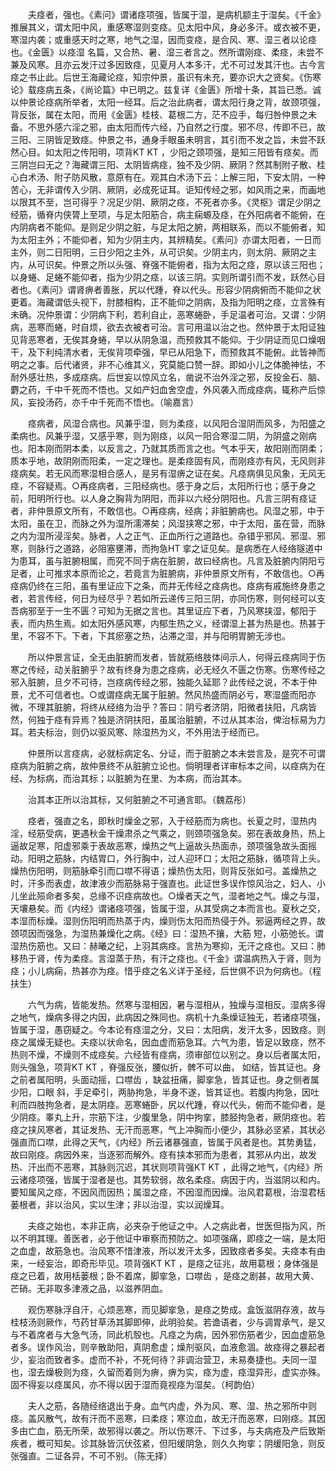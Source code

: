 <!-- { "loadSidebar": true } -->
　　夫痉者，强也。《素问》谓诸痉项强，皆属于湿，是病机颛主于湿矣。《千金》推展其义，谓太阳中风，重感寒湿则变痉。见太阳中风，身必多汗。或衣被不更，寒湿内袭；或重感天时之寒，地气之湿，因而变痉，是合风、寒、湿三者以论痉也。《金匮》以痉湿 名篇，又合热、暑、湿三者言之。然所谓刚痉、柔痉，未尝不兼及风寒。且亦云发汗过多因致痉，见夏月人本多汗，尤不可过发其汗也。古今言痉之书止此。后世王海藏论痉，知宗仲景，虽识有未充，要亦识大之贤矣。《伤寒论》载痉病五条，《尚论篇》中已明之。兹复详《金匮》所增十条，其旨已悉。诚以仲景论痉病所举者，太阳一经耳。后之治此病者，谓太阳行身之背，故颈项强，背反张，属在太阳，而用《金匮》桂枝、葛根二方，茫不应手，每归咎仲景之未备。不思外感六淫之邪，由太阳而传六经，乃自然之行度。邪不尽，传即不已，故三阳、三阴皆足致痉。仲景之书，通身手眼虽未明言，其引而不发之旨，未尝不跃然心目。如太阳之传阳明，项背KT KT ，少阳之颈项强，是知三阳皆有痉矣。而三阴岂曰无之？海藏谓三阳、太阴皆病痉，独不及少阴、厥阴？然其制附子散、桂心白术汤、附子防风散，意原有在。观其白术汤下云：上解三阳，下安太阴，一种苦心，无非谓传入少阴、厥阴，必成死证耳。讵知传经之邪，如风雨之来，而画地以限其不至，岂可得乎？况足少阴、厥阴之痉，不死者亦多。《灵枢》谓足少阴之经筋，循脊内侠膂上至项，与足太阳筋合，病主痫螈及痉，在外阳病者不能俯，在内阴病者不能仰。是则足少阴之脏，与足太阳之腑，两相联系，而以不能俯者，知为太阳主外；不能仰者，知为少阴主内，其辨精矣。《素问》亦谓太阳者，一日而主外，则二日阳明，三日少阳之主外，从可识矣。少阴主内，则太阴、厥阴之主内，从可识矣。仲景之所以头强、脊强不能俯者，指为太阳之痉，原以该三阳也；以身蜷、足蜷不能仰者，指为少阴之痉，以该三阴。实则所谓引而不发，跃然心目者也。《素问》谓肾痹者善胀，尻以代踵，脊以代头。形容少阴病俯而不能仰之状更着。海藏谓低头视下，肘膝相构，正不能仰之阴病，及指为阳明之痉，立言殊有未确。况仲景谓：少阴病下利，若利自止，恶寒蜷卧，手足温者可治。又谓：少阴病，恶寒而蜷，时自烦，欲去衣被者可治。言可用温以治之也。然仲景于太阳证独见背恶寒者，无俟其身蜷，早以从阴急温，而预救其不能仰。于少阴证而见口燥咽干，及下利纯清水者，无俟背项牵强，早已从阳急下，而预救其不能俯。此皆神而明之之事。后代诸贤，非不心维其义，究莫能口赞一辞。即如小儿之体脆神怯，不耐外感壮热，多成痉病。后世妄以惊风立名，凿说不治外淫之邪，反投金石、脑、麝之药，千中千死而不悟也。又如产妇血舍空虚，外风袭入而成痉病，辄称产后惊风，妄投汤药，亦千中千死而不悟也。（喻嘉言）

　　痉病者，风湿合病也。风兼乎湿，则为柔痉，以风阳合湿阴而风多，为阳盛之柔病也。风兼乎湿，又感乎寒，则为刚痉，以风一阳合寒湿二阴，为阴盛之刚病也。阳本刚而阴本柔，以反言之，乃就其质而言之也。气本乎天，故阳刚而阴柔；质本乎地，故阴刚而阳柔，一定之理也。是柔痉固有风，而刚痉亦有风，无风则非痉病矣。若无风而寒湿相合感人，是另有湿痹之证在矣。凡痉病俱见风象，无风无痉，不容疑焉。○再痉病者，三阳经病也。感于身之后，太阳所行也；感于身之前，阳明所行也。以人身之胸背为阴阳，而非以六经分阴阳也。凡言三阴有痉证者，非仲景原文所有，不敢信也。○再痉病，经病；非脏腑病也。风湿之邪，中于太阳，虽在卫，而脉之外为湿所濡滞矣；风湿挟寒之邪，中于太阳，虽在营，而脉之内为湿所浸淫矣。脉者，人之正气、正血所行之道路也。杂错乎邪风、邪湿、邪寒，则脉行之道路，必阻塞壅滞，而拘急HT 挛之证见矣。是病悉在人经络隧道中为患耳，虽与脏腑相属，而究不同于病在脏腑，故曰经病也。凡言及脏腑内阴阳亏足者，止可推求本原而论之，若竟言为脏腑病，非仲景原文所有，不敢信也。○再痉病仍终在三阳，虽有里证应下之条，而并无传经之痉病也。痉病有戚施终身患之者，若言传经，何日为经尽乎？若如所云递传三阳三阴，亦同伤寒，则何经可以支吾病邪至于一生不匮？可知为无据之言也。其里证应下者，乃风寒挟湿，郁阳于表，而内热生焉。如太阳外感风寒，内郁生热之义，经谓湿上甚为热是也。热甚于里，不容不下。下者，下其瘀塞之热，沾滞之湿，并与阳明胃腑无涉也。

　　所以仲景言证，全无由脏腑而发者，皆就筋络肢体间示人，何得云痉病同于伤寒之传经，动关脏腑乎？故有终身为患之痉病，必无经久不匮之伤寒。伤寒传经之邪入脏腑，旦夕不可待，岂痉病传经之邪，独能久延耶？此传经之说，不本于仲景，尤不可信者也。○或谓痉病无属于脏腑。然风热盛而阴必亏，寒湿盛而阳亦微，不理其脏腑，将终从经络为治乎？答曰：阴亏者济阴，阳微者扶阳，凡病皆然，何独于痉有异焉？独是济阴扶阳，虽属治脏腑，不过从其本治，俾治标易为力耳。若夫标治，则仍以驱风寒、除湿热为义，不外用法于经而已。

　　仲景所以言痉病，必就标病定名、分证，而于脏腑之本未尝言及，是究不可谓痉病为脏腑之病，故仲景终不从脏腑立论也。倘明理者详审标本之间，以痉病为在经、为标病，而治其标；以脏腑为在里、为本病，而治其本。

　　治其本正所以治其标，又何脏腑之不可通言耶。（魏荔彤）

　　痉者，强直之名，即秋时燥金之邪，入于经筋而为病也。长夏之时，湿热内淫，经筋受病，更遇秋金干燥肃杀之气乘之，则颈项强急矣。邪在表故身热，热上逼故足寒，阳虚邪乘于表故恶寒，燥热之气上逼故头热面赤，颈项强急故头面摇动。阳明之筋脉，内结胃口，外行胸中，过人迎环口；太阳之筋脉，循项背上头。燥热伤阳明，则筋脉牵引而口噤不得语；燥热伤太阳，则背反张如弓。盖燥热之时，汗多而表虚，故津液少而筋脉易于强直也。此证世多误作惊风治之，妇人、小儿坐此殒命者多矣，总缘不识痉病故也。○燥者天之气，湿者地之气。燥之与湿，天壤悬矣。而《内经》谓诸痉项强，皆属于湿，从其受病之本而言也。夏秋之交，本湿而标燥。湿则伤阳明而热蒸于内，燥则伤太阳而热侵于外。邪逼两经之界，故颈项因而强急，为湿热兼燥化之病。《经》曰：湿热不攘，大筋 短，小筋弛长。谓湿热伤筋也。又曰：赫曦之纪，上羽其病痉。言热为寒抑，无汗之痉也。又曰：肺移热于肾，传为柔痉。言湿蒸于热，有汗之痉也。《千金》谓温病热入于肾，则为痉；小儿病痫，热甚亦为痉。惜乎痉之名义详于圣经，后世俱不识为何病也。（程扶生）

　　六气为病，皆能发热。然寒与湿相因，暑与湿相从，独燥与湿相反。湿病多得之地气，燥病多得之内因，此病因之殊同也。病机十九条燥证独无，若诸痉项强，皆属于湿，愚窃疑之。今本论有痉湿之分，又曰：太阳病，发汗太多，因致痉。则痉之属燥无疑也。夫痉以状命名，因血虚而筋急耳。六气为患，皆足以致痉，然不热则不燥，不燥则不成痉矣。六经皆有痉病，须审部位以别之。身以后者属太阳，则头强急，项背KT KT ，脊强反张，腰似折，髀不可以曲， 如结，皆其证也。身之前者属阳明，头面动摇，口噤齿 ，缺盆扭痛，脚挛急，皆其证也。身之侧者属少阳，口眼 斜，手足牵引，两胁拘急，半身不遂，皆其证也。若腹内拘急，因吐利而四肢拘急者，是太阴痉。恶寒蜷卧，尻以代踵，脊以代头，俯而不能仰者，是少阴痉。睾丸上升，宗筋下注，少腹里急，阴中拘挛，膝胫拘急者，厥阴痉也。若痉之挟风寒者，其证发热、无汗而恶寒，气上冲胸而小便少，其脉必坚紧，其状必强直而口噤，此得之天气，《内经》所云诸暴强直，皆属于风者是也。其势勇猛，故曰刚痉。病因外来，当逐邪而解外。痉有挟本邪而为患者，其邪从内出，故发热、汗出而不恶寒，其脉则沉迟，其状则项背强KT KT ，此得之地气，《内经》所云诸痉项强，皆属于湿者是也。其势软弱，故名柔痉。病因于内，当滋阴以和内。要知属风之痉，不因风而因热；属湿之痉，不因湿而因燥。治风君葛根，治湿君栝蒌根者，非以治风，实以生津；非以治湿，实以润燥耳。

　　夫痉之始也，本非正病，必夹杂于他证之中。人之病此者，世医但指为风，所以不明其理。善医者，必于他证中审察而预防之。如项强痛，即痉之一端，是太阳之血虚，故筋急也。治风寒不惜津液，所以发汗太多，因致痉者多矣。夫痉本有由来，一经妄治，即奇形毕见。项背强KT KT ，是痉之征兆，故用葛根；身体强是痉之已着，故用栝蒌根；卧不着席，脚挛急，口噤齿 ，是痉之剧甚，故用大黄、芒硝。无非取多津液之品，以滋养阴血。

　　观伤寒脉浮自汗，心烦恶寒，而见脚挛急，是痉之势成。盒饭滋阴存液，故与桂枝汤则厥作，芍药甘草汤其脚即伸，此明验矣。若谵语者，少与调胃承气，是又与不着席者与大急气汤，同此机彀也。凡痉之为病，因外邪伤筋者少，因血虚筋急者多。误作风治，则辛散助阳，真阴愈虚；燥剂驱风，血液愈涸。故痉得之暴起者少，妄治而致者多。虚而不补，不死何待？非调治营卫，未易奏捷也。夫同一湿也，湿去燥极则为痉，久留而着则为痹，痹为实，痉为虚，痉湿异形，虚实亦殊。固不得妄以痉属风，亦不得以因于湿而竟视痉为湿矣。（柯韵伯）

　　夫人之筋，各随经络退出于身。血气内虚，外为风、寒、湿、热之邪所中则痉。盖风散气，故有汗而不恶寒，曰柔痉；寒泣血，故无汗而恶寒，曰刚痉。其因多由亡血，筋无所荣，故邪得以袭之。所以伤寒汗、下过多，与夫病疮及产后致斯疾者，概可知矣。诊其脉皆沉伏弦紧，但阳缓阴急，则久久拘挛；阴缓阳急，则反张强直。二证各异，不可不别。（陈无择）

